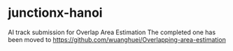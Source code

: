 # junctionx-hanoi
AI track submission for Overlap Area Estimation
The completed one has been moved to https://github.com/wuanghuei/Overlapping-area-estimation
